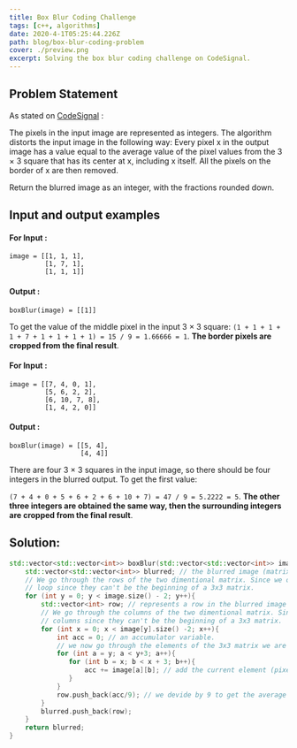 ```yaml
---
title: Box Blur Coding Challenge
tags: [c++, algorithms]
date: 2020-4-1T05:25:44.226Z
path: blog/box-blur-coding-problem
cover: ./preview.png
excerpt: Solving the box blur coding challenge on CodeSignal.
---
```


## Problem Statement

As stated on [CodeSignal](https://app.codesignal.com/arcade/intro/level-5/5xPitc3yT3dqS7XkP) :

The pixels in the input image are represented as integers. The algorithm distorts the input image in the following way: Every pixel x in the output image has a value equal to the average value of the pixel values from the 3 × 3 square that has its center at x, including x itself. All the pixels on the border of x are then removed.

Return the blurred image as an integer, with the fractions rounded down.

## Input and output examples

#### For Input :

```
image = [[1, 1, 1],
         [1, 7, 1],
         [1, 1, 1]]
```

#### Output :

```
boxBlur(image) = [[1]]
```

To get the value of the middle pixel in the input 3 × 3 square: `(1 + 1 + 1 + 1 + 7 + 1 + 1 + 1 + 1) = 15 / 9 = 1.66666 = 1`. **The border pixels are cropped from the final result**.

#### For Input :

```
image = [[7, 4, 0, 1],
         [5, 6, 2, 2],
         [6, 10, 7, 8],
         [1, 4, 2, 0]]
```

#### Output :

```
boxBlur(image) = [[5, 4],
                  [4, 4]]
```

There are four 3 × 3 squares in the input image, so there should be four integers in the blurred output. To get the first value:

`(7 + 4 + 0 + 5 + 6 + 2 + 6 + 10 + 7) = 47 / 9 = 5.2222 = 5`. **The other three integers are obtained the same way, then the surrounding integers are cropped from the final result**.

## Solution:

```cpp
std::vector<std::vector<int>> boxBlur(std::vector<std::vector<int>> image) {
    std::vector<std::vector<int>> blurred; // the blurred image (matrix) that should be returned.
    // We go through the rows of the two dimentional matrix. Since we only care about 3x3 sub matricies we ignore the last two rows the
    // loop since they can't be the beginning of a 3x3 matrix.
    for (int y = 0; y < image.size() - 2; y++){
        std::vector<int> row; // represents a row in the blurred image (matrix) that should be returned.
        // We go through the columns of the two dimentional matrix. Since we only care about 3x3 matricies, we ignore the last two
        // columns since they can't be the beginning of a 3x3 matrix.
        for (int x = 0; x < image[y].size() -2; x++){
            int acc = 0; // an accumulator variable.
            // we now go through the elements of the 3x3 matrix we are on the beginning of.
            for (int a = y; a < y+3; a++){
               for (int b = x; b < x + 3; b++){
                   acc += image[a][b]; // add the current element (pixel) to the accumulator.
               }
            }
            row.push_back(acc/9); // we devide by 9 to get the average value for this 3x3 matrix.
        }
        blurred.push_back(row);
    }
    return blurred;
}
```
